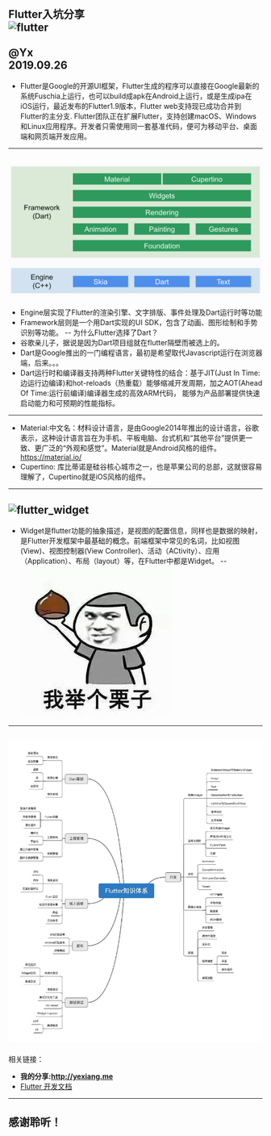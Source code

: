 Flutter入坑分享
<br />
![flutter](https://timgsa.baidu.com/timg?image&quality=80&size=b9999_10000&sec=1568970684076&di=36900fd9beb6274d2783401ffa8cd596&imgtype=0&src=http%3A%2F%2Fpic4.zhimg.com%2Fv2-3fe15f21a33caa34d3fd9129ca1e1e2f_b.jpg)
<br />   
@Yx  
2019.09.26
---
* Flutter是Google的开源UI框架，Flutter生成的程序可以直接在Google最新的系统Fuschia上运行，也可以build成apk在Android上运行，或是生成ipa在iOS运行，最近发布的Flutter1.9版本，Flutter web支持现已成功合并到Flutter的主分支.
Flutter团队正在扩展Flutter，支持创建macOS、Windows和Linux应用程序。开发者只需使用同一套基准代码，便可为移动平台、桌面端和网页端开发应用。

---
![flutter_framwork](\flutter_framework.png)
--
* Engine层实现了Flutter的渲染引擎、文字排版、事件处理及Dart运行时等功能
* Framework层则是一个用Dart实现的UI SDK，包含了动画、图形绘制和手势识别等功能。
--
为什么Flutter选择了Dart？
* 谷歌亲儿子，据说是因为Dart项目组就在flutter隔壁而被选上的。
* Dart是Google推出的一门编程语言，最初是希望取代Javascript运行在浏览器端，后来。。。
* Dart运行时和编译器支持两种Flutter关键特性的结合：基于JIT(Just In Time:边运行边编译)和hot-reloads（热重载）能够缩减开发周期，加之AOT(Ahead Of Time:运行前编译)编译器生成的高效ARM代码， 能够为产品部署提供快速启动能力和可预期的性能指标。
---
* Material:中文名：材料设计语言，是由Google2014年推出的设计语言，谷歌表示，这种设计语言旨在为手机、平板电脑、台式机和“其他平台”提供更一致、更广泛的“外观和感觉”。Material就是Android风格的组件。  
https://material.io/
* Cupertino: 库比蒂诺是硅谷核心城市之一，也是苹果公司的总部，这就很容易理解了，Cupertino就是iOS风格的组件。
---
![flutter_widget](https://image-static.segmentfault.com/108/204/1082044781-5bb9ca2f76968)
--
* Widget是flutter功能的抽象描述，是视图的配置信息，同样也是数据的映射，是Flutter开发框架中最基础的概念。前端框架中常见的名词，比如视图(View)、视图控制器(View Controller)、活动（ACtivity）、应用（Application）、布局（layout）等，在Flutter中都是Widget。
--
![flutter_framwork](\demo_time.jpg)
---
![flutter_framwork](\flutter_study.jpg)
---
相关链接：
+ **我的分享:http://yexiang.me**
+ [Flutter 开发文档](https://flutter.cn/docs)
---
## 感谢聆听！


